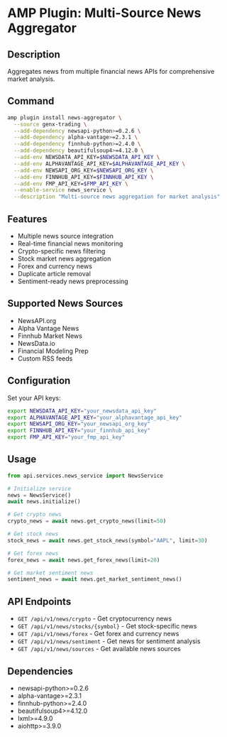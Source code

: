 # AMP Plugin: Multi-Source News Aggregator

## Description
Aggregates news from multiple financial news APIs for comprehensive market analysis.

## Command

```bash
amp plugin install news-aggregator \
  --source genx-trading \
  --add-dependency newsapi-python>=0.2.6 \
  --add-dependency alpha-vantage>=2.3.1 \
  --add-dependency finnhub-python>=2.4.0 \
  --add-dependency beautifulsoup4>=4.12.0 \
  --add-env NEWSDATA_API_KEY=$NEWSDATA_API_KEY \
  --add-env ALPHAVANTAGE_API_KEY=$ALPHAVANTAGE_API_KEY \
  --add-env NEWSAPI_ORG_KEY=$NEWSAPI_ORG_KEY \
  --add-env FINNHUB_API_KEY=$FINNHUB_API_KEY \
  --add-env FMP_API_KEY=$FMP_API_KEY \
  --enable-service news_service \
  --description "Multi-source news aggregation for market analysis"
```

## Features
- Multiple news source integration
- Real-time financial news monitoring
- Crypto-specific news filtering
- Stock market news aggregation
- Forex and currency news
- Duplicate article removal
- Sentiment-ready news preprocessing

## Supported News Sources
- NewsAPI.org
- Alpha Vantage News
- Finnhub Market News
- NewsData.io
- Financial Modeling Prep
- Custom RSS feeds

## Configuration
Set your API keys:
```bash
export NEWSDATA_API_KEY="your_newsdata_api_key"
export ALPHAVANTAGE_API_KEY="your_alphavantage_api_key"
export NEWSAPI_ORG_KEY="your_newsapi_org_key"
export FINNHUB_API_KEY="your_finnhub_api_key"
export FMP_API_KEY="your_fmp_api_key"
```

## Usage
```python
from api.services.news_service import NewsService

# Initialize service
news = NewsService()
await news.initialize()

# Get crypto news
crypto_news = await news.get_crypto_news(limit=50)

# Get stock news
stock_news = await news.get_stock_news(symbol="AAPL", limit=30)

# Get forex news
forex_news = await news.get_forex_news(limit=20)

# Get market sentiment news
sentiment_news = await news.get_market_sentiment_news()
```

## API Endpoints
- `GET /api/v1/news/crypto` - Get cryptocurrency news
- `GET /api/v1/news/stocks/{symbol}` - Get stock-specific news
- `GET /api/v1/news/forex` - Get forex and currency news
- `GET /api/v1/news/sentiment` - Get news for sentiment analysis
- `GET /api/v1/news/sources` - Get available news sources

## Dependencies
- newsapi-python>=0.2.6
- alpha-vantage>=2.3.1
- finnhub-python>=2.4.0
- beautifulsoup4>=4.12.0
- lxml>=4.9.0
- aiohttp>=3.9.0
